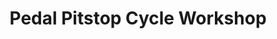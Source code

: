 ---
title: "Pedal Pitstop Cycle Workshop"
url: /eastleigh/pedal-pitstop-cycle-workshop/
shop: bicycle
---